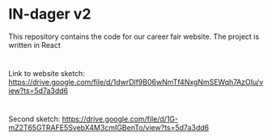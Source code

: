 # IN-dager v2
This repository contains the code for our career fair website.
The project is written in React
#
Link to website sketch: https://drive.google.com/file/d/1dwrDlf9B06wNmTf4NxgNmSEWqh7AzOIu/view?ts=5d7a3dd6
#
Second sketch: https://drive.google.com/file/d/1G-mZ2T65GTRAFE5SvebX4M3cmIGBenTo/view?ts=5d7a3dd6
